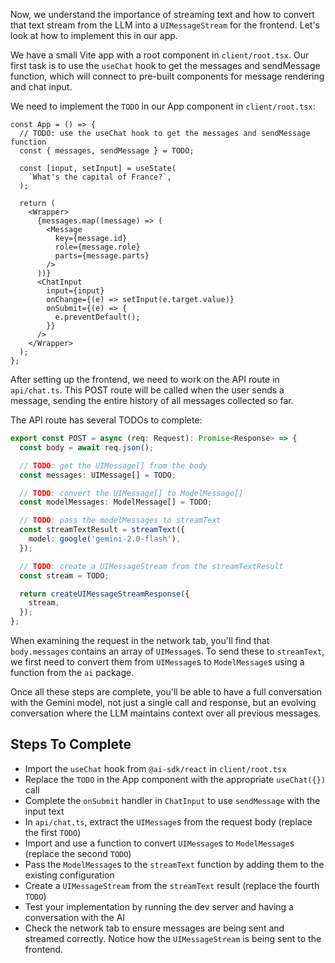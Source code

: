 Now, we understand the importance of streaming text and how to convert that text stream from the LLM into a `UIMessageStream` for the frontend. Let's look at how to implement this in our app.

We have a small Vite app with a root component in `client/root.tsx`. Our first task is to use the `useChat` hook to get the messages and sendMessage function, which will connect to pre-built components for message rendering and chat input.

We need to implement the `TODO` in our App component in `client/root.tsx`:

```tsx
const App = () => {
  // TODO: use the useChat hook to get the messages and sendMessage function
  const { messages, sendMessage } = TODO;

  const [input, setInput] = useState(
    `What's the capital of France?`,
  );

  return (
    <Wrapper>
      {messages.map((message) => (
        <Message
          key={message.id}
          role={message.role}
          parts={message.parts}
        />
      ))}
      <ChatInput
        input={input}
        onChange={(e) => setInput(e.target.value)}
        onSubmit={(e) => {
          e.preventDefault();
        }}
      />
    </Wrapper>
  );
};
```

After setting up the frontend, we need to work on the API route in `api/chat.ts`. This POST route will be called when the user sends a message, sending the entire history of all messages collected so far.

The API route has several TODOs to complete:

```ts
export const POST = async (req: Request): Promise<Response> => {
  const body = await req.json();

  // TODO: get the UIMessage[] from the body
  const messages: UIMessage[] = TODO;

  // TODO: convert the UIMessage[] to ModelMessage[]
  const modelMessages: ModelMessage[] = TODO;

  // TODO: pass the modelMessages to streamText
  const streamTextResult = streamText({
    model: google('gemini-2.0-flash'),
  });

  // TODO: create a UIMessageStream from the streamTextResult
  const stream = TODO;

  return createUIMessageStreamResponse({
    stream,
  });
};
```

When examining the request in the network tab, you'll find that `body.messages` contains an array of `UIMessage`s. To send these to `streamText`, we first need to convert them from `UIMessage`s to `ModelMessage`s using a function from the `ai` package.

Once all these steps are complete, you'll be able to have a full conversation with the Gemini model, not just a single call and response, but an evolving conversation where the LLM maintains context over all previous messages.

## Steps To Complete

- Import the `useChat` hook from `@ai-sdk/react` in `client/root.tsx`
- Replace the `TODO` in the App component with the appropriate `useChat({})` call
- Complete the `onSubmit` handler in `ChatInput` to use `sendMessage` with the input text
- In `api/chat.ts`, extract the `UIMessage`s from the request body (replace the first `TODO`)
- Import and use a function to convert `UIMessage`s to `ModelMessage`s (replace the second `TODO`)
- Pass the `ModelMessage`s to the `streamText` function by adding them to the existing configuration
- Create a `UIMessageStream` from the `streamText` result (replace the fourth `TODO`)
- Test your implementation by running the dev server and having a conversation with the AI
- Check the network tab to ensure messages are being sent and streamed correctly. Notice how the `UIMessageStream` is being sent to the frontend.
